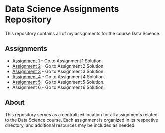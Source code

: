 # Data Science Assignments Repository

This repository contains all of my assignments for the course Data Science.

## Assignments

- [Assignment 1](/Assignment%201%20Solution) - Go to Assignment 1 Solution.
- [Assignment 2](/Assignment%202%20Solution) - Go to Assignment 2 Solution.
- [Assignment 3](/Assignment%203%20Solution) - Go to Assignment 3 Solution.
- [Assignment 4](/Assignment%204%20Solution) - Go to Assignment 4 Solution.
- [Assignment 5](/Assignment%205%20Solution) - Go to Assignment 5 Solution.
- [Assignment 6](/Assignment%206%20Solution) - Go to Assignment 6 Solution.
  
  




## About

This repository serves as a centralized location for all assignments related to the Data Science course. Each assignment is organized in its respective directory, and additional resources may be included as needed.
